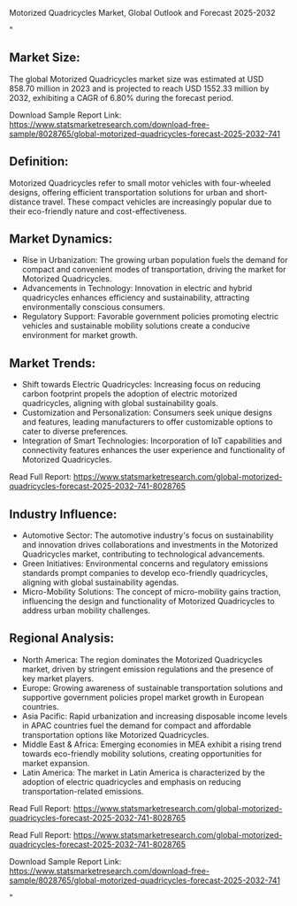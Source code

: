 Motorized Quadricycles Market, Global Outlook and Forecast 2025-2032 

"<!DOCTYPE html>
<html>
<head>
	<title>Motorized Quadricycles Market, Global Outlook and Forecast 2025-2032</title>
</head>
<body>

<h2>Market Size:</h2>
<p>The global Motorized Quadricycles market size was estimated at USD 858.70 million in 2023 and is projected to reach USD 1552.33 million by 2032, exhibiting a CAGR of 6.80% during the forecast period.</p>
<p>Download Sample Report Link: <a href='https://www.statsmarketresearch.com/download-free-sample/8028765/global-motorized-quadricycles-forecast-2025-2032-741'>https://www.statsmarketresearch.com/download-free-sample/8028765/global-motorized-quadricycles-forecast-2025-2032-741</a></p>

<h2>Definition:</h2>
<p>Motorized Quadricycles refer to small motor vehicles with four-wheeled designs, offering efficient transportation solutions for urban and short-distance travel. These compact vehicles are increasingly popular due to their eco-friendly nature and cost-effectiveness.</p>

<h2>Market Dynamics:</h2>
<ul>
	<li>Rise in Urbanization: The growing urban population fuels the demand for compact and convenient modes of transportation, driving the market for Motorized Quadricycles.</li>
	<li>Advancements in Technology: Innovation in electric and hybrid quadricycles enhances efficiency and sustainability, attracting environmentally conscious consumers.</li>
	<li>Regulatory Support: Favorable government policies promoting electric vehicles and sustainable mobility solutions create a conducive environment for market growth.</li>
</ul>

<h2>Market Trends:</h2>
<ul>
	<li>Shift towards Electric Quadricycles: Increasing focus on reducing carbon footprint propels the adoption of electric motorized quadricycles, aligning with global sustainability goals.</li>
	<li>Customization and Personalization: Consumers seek unique designs and features, leading manufacturers to offer customizable options to cater to diverse preferences.</li>
	<li>Integration of Smart Technologies: Incorporation of IoT capabilities and connectivity features enhances the user experience and functionality of Motorized Quadricycles.</li>
</ul>
<p>Read Full Report: <a href='https://www.statsmarketresearch.com/global-motorized-quadricycles-forecast-2025-2032-741-8028765'>https://www.statsmarketresearch.com/global-motorized-quadricycles-forecast-2025-2032-741-8028765</a></p>

<h2>Industry Influence:</h2>
<ul>
	<li>Automotive Sector: The automotive industry's focus on sustainability and innovation drives collaborations and investments in the Motorized Quadricycles market, contributing to technological advancements.</li>
	<li>Green Initiatives: Environmental concerns and regulatory emissions standards prompt companies to develop eco-friendly quadricycles, aligning with global sustainability agendas.</li>
	<li>Micro-Mobility Solutions: The concept of micro-mobility gains traction, influencing the design and functionality of Motorized Quadricycles to address urban mobility challenges.</li>
</ul>

<h2>Regional Analysis:</h2>
<ul>
	<li>North America: The region dominates the Motorized Quadricycles market, driven by stringent emission regulations and the presence of key market players.</li>
	<li>Europe: Growing awareness of sustainable transportation solutions and supportive government policies propel market growth in European countries.</li>
	<li>Asia Pacific: Rapid urbanization and increasing disposable income levels in APAC countries fuel the demand for compact and affordable transportation options like Motorized Quadricycles.</li>
	<li>Middle East & Africa: Emerging economies in MEA exhibit a rising trend towards eco-friendly mobility solutions, creating opportunities for market expansion.</li>
	<li>Latin America: The market in Latin America is characterized by the adoption of electric quadricycles and emphasis on reducing transportation-related emissions.</li>
</ul>
<p>Read Full Report: <a href='https://www.statsmarketresearch.com/global-motorized-quadricycles-forecast-2025-2032-741-8028765'>https://www.statsmarketresearch.com/global-motorized-quadricycles-forecast-2025-2032-741-8028765</a></p>


<p>Read Full Report: <a href='https://www.statsmarketresearch.com/global-motorized-quadricycles-forecast-2025-2032-741-8028765'>https://www.statsmarketresearch.com/global-motorized-quadricycles-forecast-2025-2032-741-8028765</a></p>
<p>Download Sample Report Link: <a href='https://www.statsmarketresearch.com/download-free-sample/8028765/global-motorized-quadricycles-forecast-2025-2032-741'>https://www.statsmarketresearch.com/download-free-sample/8028765/global-motorized-quadricycles-forecast-2025-2032-741</a></p>

</body>
</html>"
